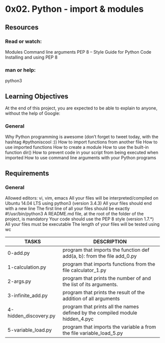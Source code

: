 # 0x02. Python - import & modules

## Resources

### Read or watch:

Modules
Command line arguments
PEP 8 – Style Guide for Python Code
Installing and using PEP 8

### man or help:

python3

## Learning Objectives

At the end of this project, you are expected to be able to explain to anyone, without the help of Google:

### General

Why Python programming is awesome (don’t forget to tweet today, with the hashtag #pythoniscool :))
How to import functions from another file
How to use imported functions
How to create a module
How to use the built-in function dir()
How to prevent code in your script from being executed when imported
How to use command line arguments with your Python programs

## Requirements

### General

Allowed editors: vi, vim, emacs
All your files will be interpreted/compiled on Ubuntu 14.04 LTS using python3 (version 3.4.3)
All your files should end with a new line
The first line of all your files should be exactly #!/usr/bin/python3
A README.md file, at the root of the folder of the project, is mandatory
Your code should use the PEP 8 style (version 1.7.*)
All your files must be executable
The length of your files will be tested using wc

| TASKS | DESCRIPTION |
|----------------------- | -------------------------|
|0-add.py | program that imports the function def add(a, b): from the file add_0.py |
|1-calculation.py | program that imports functions from the file calculator_1.py |
|2-args.py | program that prints the number of and the list of its arguments. |
|3-infinite_add.py | program that prints the result of the addition of all arguments |
|4-hidden_discovery.py | program that prints all the names defined by the compiled module hidden_4.pyc|
|5-variable_load.py | program that imports the variable a from the file variable_load_5.py |